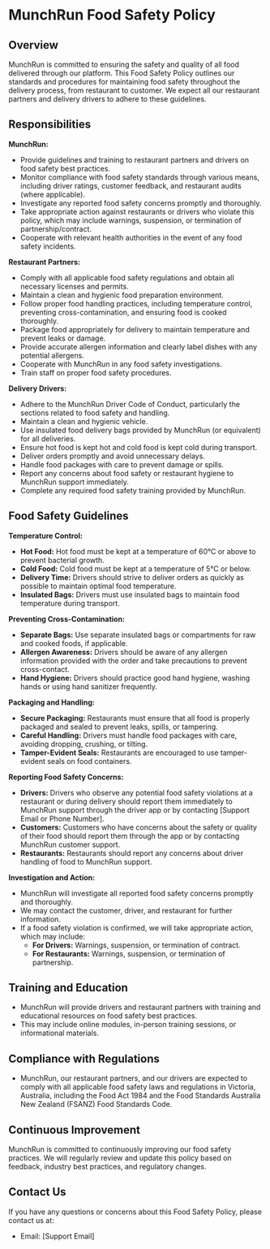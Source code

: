 # MunchRun Food Safety Policy
## Overview

MunchRun is committed to ensuring the safety and quality of all food delivered through our platform. This Food Safety Policy outlines our standards and procedures for maintaining food safety throughout the delivery process, from restaurant to customer. We expect all our restaurant partners and delivery drivers to adhere to these guidelines.

## Responsibilities

**MunchRun:**

*   Provide guidelines and training to restaurant partners and drivers on food safety best practices.
*   Monitor compliance with food safety standards through various means, including driver ratings, customer feedback, and restaurant audits (where applicable).
*   Investigate any reported food safety concerns promptly and thoroughly.
*   Take appropriate action against restaurants or drivers who violate this policy, which may include warnings, suspension, or termination of partnership/contract.
*   Cooperate with relevant health authorities in the event of any food safety incidents.

**Restaurant Partners:**

*   Comply with all applicable food safety regulations and obtain all necessary licenses and permits.
*   Maintain a clean and hygienic food preparation environment.
*   Follow proper food handling practices, including temperature control, preventing cross-contamination, and ensuring food is cooked thoroughly.
*   Package food appropriately for delivery to maintain temperature and prevent leaks or damage.
*   Provide accurate allergen information and clearly label dishes with any potential allergens.
*   Cooperate with MunchRun in any food safety investigations.
*   Train staff on proper food safety procedures.

**Delivery Drivers:**

*   Adhere to the MunchRun Driver Code of Conduct, particularly the sections related to food safety and handling.
*   Maintain a clean and hygienic vehicle.
*   Use insulated food delivery bags provided by MunchRun (or equivalent) for all deliveries.
*   Ensure hot food is kept hot and cold food is kept cold during transport.
*   Deliver orders promptly and avoid unnecessary delays.
*   Handle food packages with care to prevent damage or spills.
*   Report any concerns about food safety or restaurant hygiene to MunchRun support immediately.
*   Complete any required food safety training provided by MunchRun.

## Food Safety Guidelines

**Temperature Control:**

*   **Hot Food:** Hot food must be kept at a temperature of 60°C or above to prevent bacterial growth.
*   **Cold Food:** Cold food must be kept at a temperature of 5°C or below.
*   **Delivery Time:** Drivers should strive to deliver orders as quickly as possible to maintain optimal food temperature.
*   **Insulated Bags:**  Drivers must use insulated bags to maintain food temperature during transport.

**Preventing Cross-Contamination:**

*   **Separate Bags:** Use separate insulated bags or compartments for raw and cooked foods, if applicable.
*   **Allergen Awareness:**  Drivers should be aware of any allergen information provided with the order and take precautions to prevent cross-contact.
*   **Hand Hygiene:** Drivers should practice good hand hygiene, washing hands or using hand sanitizer frequently.

**Packaging and Handling:**

*   **Secure Packaging:** Restaurants must ensure that all food is properly packaged and sealed to prevent leaks, spills, or tampering.
*   **Careful Handling:** Drivers must handle food packages with care, avoiding dropping, crushing, or tilting.
*   **Tamper-Evident Seals:** Restaurants are encouraged to use tamper-evident seals on food containers.

**Reporting Food Safety Concerns:**

*   **Drivers:** Drivers who observe any potential food safety violations at a restaurant or during delivery should report them immediately to MunchRun support through the driver app or by contacting \[Support Email or Phone Number].
*   **Customers:** Customers who have concerns about the safety or quality of their food should report them through the app or by contacting MunchRun customer support.
*   **Restaurants:** Restaurants should report any concerns about driver handling of food to MunchRun support.

**Investigation and Action:**

*   MunchRun will investigate all reported food safety concerns promptly and thoroughly.
*   We may contact the customer, driver, and restaurant for further information.
*   If a food safety violation is confirmed, we will take appropriate action, which may include:
    *   **For Drivers:** Warnings, suspension, or termination of contract.
    *   **For Restaurants:** Warnings, suspension, or termination of partnership.

## Training and Education

*   MunchRun will provide drivers and restaurant partners with training and educational resources on food safety best practices.
*   This may include online modules, in-person training sessions, or informational materials.

## Compliance with Regulations

*   MunchRun, our restaurant partners, and our drivers are expected to comply with all applicable food safety laws and regulations in Victoria, Australia, including the Food Act 1984 and the Food Standards Australia New Zealand (FSANZ) Food Standards Code.

## Continuous Improvement

MunchRun is committed to continuously improving our food safety practices. We will regularly review and update this policy based on feedback, industry best practices, and regulatory changes.

## Contact Us

If you have any questions or concerns about this Food Safety Policy, please contact us at:

*   Email: \[Support Email]
